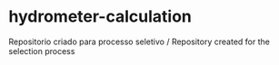 # hydrometer-calculation
Repositorio criado para processo seletivo /  Repository created for the selection process
